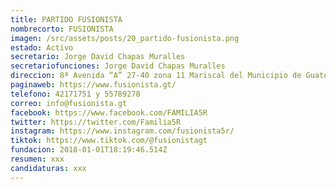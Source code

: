 ```yaml
---
title: PARTIDO FUSIONISTA
nombrecorto: FUSIONISTA
imagen: /src/assets/posts/20_partido-fusionista.png
estado: Activo
secretario: Jorge David Chapas Muralles
secretariofunciones: Jorge David Chapas Muralles
direccion: 8ª Avenida “A” 27-40 zona 11 Mariscal del Municipio de Guatemala
paginaweb: https://www.fusionista.gt/
telefono: 42171751 y 55789278
correo: info@fusionista.gt
facebook: https://www.facebook.com/FAMILIA5R
twitter: https://twitter.com/Familia5R
instagram: https://www.instagram.com/fusionista5r/
tiktok: https://www.tiktok.com/@fusionistagt
fundacion: 2018-01-01T18:19:46.514Z
resumen: xxx
candidaturas: xxx
---
```

